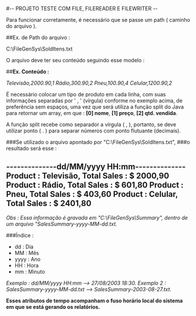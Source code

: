 #-- PROJETO TESTE COM FILE, FILEREADER E FILEWRITER --

Para funcionar corretamente, é necessário que se passe um path ( caminho do arquivo ). 

##Ex. de Path do arquivo :

C:\FileGenSys\SoldItens.txt

O arquivo deve ter seu conteúdo seguindo esse modelo :

##**Ex. Conteúdo :**

*Televisão,2000.90,1*
*Rádio,300.90,2*
*Pneu,100.90,4*
*Celular,1200.90,2*

É necessário colocar um tipo de produto em cada linha, com suas informações 
separadas por ' , ' (vírgula) conforme no exemplo acima, de preferência sem 
espaços, uma vez que será utiliza a função split do Java para retornar um 
array, em que : **[0] nome**, **[1] preço**, **[2] qtd. vendida**.

A função split recebe como separador a vírgula ( , ), portanto, se deve
utilizar ponto ( . ) para separar números com ponto flutuante (decimais).

###Se utilizado o arquivo apontado por "C:\FileGenSys\SoldItens.txt", 
###o resultado será esse :

--------------dd/MM/yyyy HH:mm--------------
Product : Televisão, Total Sales : $ 2000,90
Product : Rádio, Total Sales : $ 601,80
Product : Pneu, Total Sales : $ 403,60
Product : Celular, Total Sales : $ 2401,80
--------------------------------------------

*Obs : Essa informação é gravada em "C:\FileGenSys\Summary",*
*dentro de um arquivo "SalesSummary-yyyy-MM-dd.txt.*

###Índice :
* dd : Dia 
* MM : Mês
* yyyy : Ano
* HH : Hora
* mm : Minuto

*Exemplo : dd/MM/yyyy HH:mm --> 27/08/2003 18:30.*
*Exemplo 2 : SalesSummary-yyyy-MM-dd.txt --> SalesSummary-2003-08-27.txt.*

**Esses atributos de tempo acompanham o fuso horário local do sistema em que se está gerando os relatórios.**

